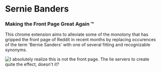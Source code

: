 # Sernie Banders
### Making the Front Page Great Again &trade;

This chrome extension aims to alleviate some of the monotony that has gripped 
the front page of Reddit in recent months by replacing occurences of the term 
'Bernie Sanders' with one of several fitting and recognizable synonyms. 

![I absolutely realize this is not the front page. The lie servers to create quite the effect, doesn't it?](demo.jpg)

